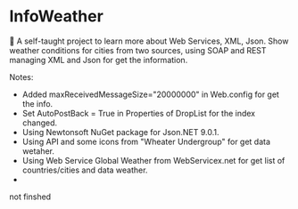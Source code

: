 # InfoWeather
 :construction: A self-taught project to learn more about Web Services, XML, Json. Show weather conditions for cities from two sources, using SOAP and REST managing XML and Json for get the information.
 
 Notes:
 - Added maxReceivedMessageSize="20000000" in Web.config for get the info.
 - Set AutoPostBack = True in Properties of DropList for the index changed.
 - Using Newtonsoft NuGet package for Json.NET 9.0.1.
 - Using API and some icons from "Wheater Undergroup" for get data wetaher.
 - Using Web Service Global Weather from WebServicex.net for get list of countries/cities and data weather.
 - 
 

 not finshed

